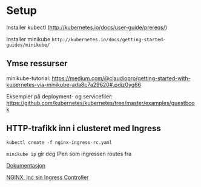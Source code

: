 Setup
=====

Installer kubectl (http://kubernetes.io/docs/user-guide/prereqs/)

Installer minikube ```http://kubernetes.io/docs/getting-started-guides/minikube/```

Ymse ressurser
--------------

minikube-tutorial: https://medium.com/@claudiopro/getting-started-with-kubernetes-via-minikube-ada8c7a29620#.pdiz0yg66

Eksempler på deployment- og servicefiler: https://github.com/kubernetes/kubernetes/tree/master/examples/guestbook

HTTP-trafikk inn i clusteret med Ingress
----------------------------------------

```kubectl create -f nginx-ingress-rc.yaml```

```minikube ip``` gir deg IPen som ingressen routes fra

[Dokumentasjon](http://kubernetes.io/docs/user-guide/ingress/)

[NGINX, Inc sin Ingress Controller](https://github.com/nginxinc/kubernetes-ingress/tree/master/examples/complete-example)
